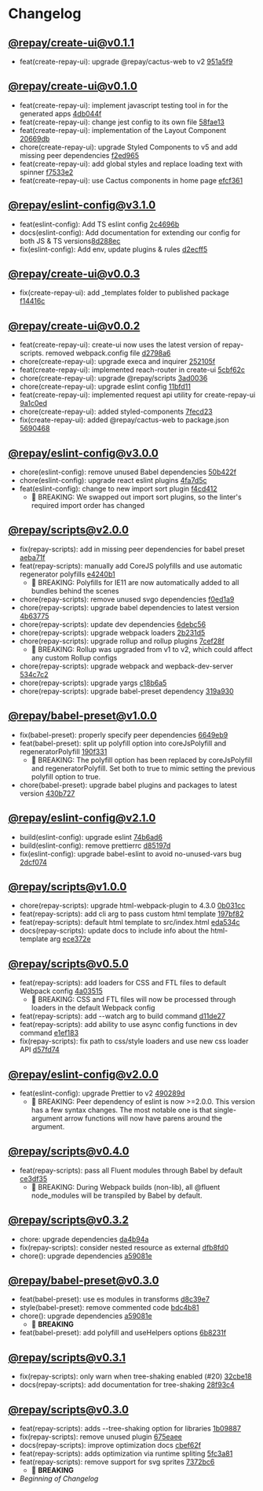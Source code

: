 # Changelog

## [@repay/create-ui@v0.1.1](https://github.com/repaygithub/ui-tools/commit/339849bed832247ae88691e0a1e3ba484230c06b)

- feat(create-repay-ui): upgrade @repay/cactus-web to v2 [951a5f9](https://github.com/repaygithub/ui-tools/commit/951a5f947e23e81049dcad70cc834fdc417b06ca)


## [@repay/create-ui@v0.1.0](https://github.com/repaygithub/ui-tools/commit/d766030eb4514671b501fb1d28d1a724d6922f3c)

- feat(create-repay-ui): implement javascript testing tool in for the generated apps [4db044f](https://github.com/repaygithub/ui-tools/commit/4db044f1e65b603c523e05fcfb21fc78c6b829e9)
- feat(create-repay-ui): change jest config to its own file [58fae13](https://github.com/repaygithub/ui-tools/commit/58fae13a431a0263591f3435b3348a7d16b026e6)
- feat(create-repay-ui): implementation of the Layout Component [20669db](https://github.com/repaygithub/ui-tools/commit/20669db3a04573ca8e2e351f096dd1aa04335c9c)
- chore(create-repay-ui): upgrade Styled Components to v5 and add missing peer dependencies [f2ed965](https://github.com/repaygithub/ui-tools/commit/f2ed96552f154e653dc8e089ad44576d782d9095)
- feat(create-repay-ui): add global styles and replace loading text with spinner [f7533e2](https://github.com/repaygithub/ui-tools/commit/f7533e23fca778758a652014c29ff5e82ba5ea84)
- feat(create-repay-ui): use Cactus components in home page [efcf361](https://github.com/repaygithub/ui-tools/commit/efcf3619e25bc3653d87c9575734fed0657d0614)


## [@repay/eslint-config@v3.1.0](https://github.com/repaygithub/ui-tools/commit/3797641e014ef6f568956e40c97df6974b49df1a)

- feat(eslint-config): Add TS eslint config [2c4696b](https://github.com/repaygithub/ui-tools/pull/50/commits/2c4696b436fce9c521fc05c9c5e545274f7b0a2f)
- docs(eslint-config): Add documentation for extending our config for both JS & TS versions[8d288ec](https://github.com/repaygithub/ui-tools/pull/50/commits/8d288ec5932c4d8c654b3e776a19582151908943)
- fix(eslint-config): Add env, update plugins & rules [d2ecff5](https://github.com/repaygithub/ui-tools/pull/50/commits/d2ecff5b5425465567c020f811833ead9643fde3)


## [@repay/create-ui@v0.0.3](https://github.com/repaygithub/ui-tools/commit/111ae6b371c5b16e82016e1935ae5095528ab0a4)

- fix(create-repay-ui): add _templates folder to published package [f14416c](https://github.com/repaygithub/ui-tools/commit/f14416c36f572db959cdbe5f6c11251a2dc42362)


## [@repay/create-ui@v0.0.2](https://github.com/repaygithub/ui-tools/commit/3c98a3679016466cefd1b381e0e2512f10e30026)

- feat(create-repay-ui): create-ui now uses the latest version of repay-scripts. removed
webpack.config file [d2798a6](https://github.com/repaygithub/ui-tools/commit/d2798a6e059b9b3b2aee9d0486934e7d3a23a393)
- chore(create-repay-ui): upgrade execa and inquirer [252105f](https://github.com/repaygithub/ui-tools/commit/252105f8a0e44ad9fb50cbfef4aec1d9d54cc186)
- feat(create-repay-ui): implemented reach-router in create-ui [5cbf62c](https://github.com/repaygithub/ui-tools/commit/5cbf62c768cdcaacaead829e0b900548ee9baf00)
- chore(create-repay-ui): upgrade @repay/scripts [3ad0036](https://github.com/repaygithub/ui-tools/commit/3ad00364526bb0ba5157f421046849a22a2b0874)
- chore(create-repay-ui): upgrade eslint config [11bfd11](https://github.com/repaygithub/ui-tools/commit/11bfd11e6c73b0f50c323b09cdafc75e4eccfbbd)
- feat(create-repay-ui): implemented request api utility for create-repay-ui [9a1c0ed](https://github.com/repaygithub/ui-tools/commit/9a1c0ed4b8023943ffabebf94eb44ceba3ee53b2)
- chore(create-repay-ui): added styled-components [7fecd23](https://github.com/repaygithub/ui-tools/commit/7fecd23a8c695959e7a51b4fd58653e2100d123c)
- fix(create-repay-ui): added @repay/cactus-web to package.json [5690468](https://github.com/repaygithub/ui-tools/commit/569046851d56839d76780a8e42b0343d6b29df98)


## [@repay/eslint-config@v3.0.0](https://github.com/repaygithub/ui-tools/commit/8c546f590098f46a9f6f21affe7a377a8e493e71)

- chore(eslint-config): remove unused Babel dependencies [50b422f](https://github.com/repaygithub/ui-tools/pull/45/commits/50b422f9f451e08bc8d0232f6e4030075fe97b49)
- chore(eslint-config): upgrade react eslint plugins [4fa7d5c](https://github.com/repaygithub/ui-tools/pull/45/commits/4fa7d5c7797b4b6cd620691231e42cc0b9f33663)
- feat(eslint-config): change to new import sort plugin [f4cd412](https://github.com/repaygithub/ui-tools/pull/45/commits/f4cd412bbc80d2cbe11e88c5531dd2695e3bc0dd)
  - 🧨 BREAKING: We swapped out import sort plugins, so the linter's required import order has
changed


## [@repay/scripts@v2.0.0](https://github.com/repaygithub/ui-tools/commit/cc578296b43ecb41bea67669218dd3312e9140e8)

- fix(repay-scripts): add in missing peer dependencies for babel preset [aeba71f](https://github.com/repaygithub/ui-tools/commit/aeba71f125392d48d65bc61faa5a5c04e6a541d2)
- feat(repay-scripts): manually add CoreJS polyfills and use automatic regenerator polyfills [e4240b1](https://github.com/repaygithub/ui-tools/commit/e4240b138a002bbb6fc44b8a1677f1de5af63929)
  - 🧨 BREAKING: Polyfills for IE11 are now automatically added to all bundles behind the scenes
- chore(repay-scripts): remove unused svgo dependencies [f0ed1a9](https://github.com/repaygithub/ui-tools/commit/f0ed1a9c33c5dbac3f58ad8e98586cd46454cf29)
- chore(repay-scripts): upgrade babel dependencies to latest version [4b63775](https://github.com/repaygithub/ui-tools/commit/4b6377554c5549de8b0f90ed09659463a74ac1da)
- chore(repay-scripts): update dev dependencies [6debc56](https://github.com/repaygithub/ui-tools/commit/6debc56d8181c819c9a8f82f2044a11cf021cdcc)
- chore(repay-scripts): upgrade webpack loaders [2b231d5](https://github.com/repaygithub/ui-tools/commit/2b231d5cf2f2d3d0335a1f4ee5355b6c8d05171f)
- chore(repay-scripts): upgrade rollup and rollup plugins [7cef28f](https://github.com/repaygithub/ui-tools/commit/7cef28feeb7b459979611bd1f5a1c740634cbd33)
  - 🧨 BREAKING: Rollup was upgraded from v1 to v2, which could affect any custom Rollup configs
- chore(repay-scripts): upgrade webpack and wepback-dev-server [534c7c2](https://github.com/repaygithub/ui-tools/commit/534c7c28668919491be7737598c1a070330ee78d)
- chore(repay-scripts): upgrade yargs [c18b6a5](https://github.com/repaygithub/ui-tools/commit/c18b6a57e2574cd5aef222e2382e18632fe9032b)
- chore(repay-scripts): upgrade babel-preset dependency [319a930](https://github.com/repaygithub/ui-tools/commit/319a9300b3ff0eb904f1d07b06d95050607c5016)


## [@repay/babel-preset@v1.0.0](https://github.com/repaygithub/ui-tools/commit/a4093c1766b4a59b5dc19a1b2a9d84072f4853dc)

- fix(babel-preset): properly specify peer dependencies [6649eb9](https://github.com/repaygithub/ui-tools/commit/6649eb9b19f509342cbbd2c41916d86a323c7780)
- feat(babel-preset): split up polyfill option into coreJsPolyfill and regeneratorPolyfill [190f331](https://github.com/repaygithub/ui-tools/commit/190f3313ca86a0b68cef0cf28fb69ba9a9ce526c)
  - 🧨 BREAKING: The polyfill option has been replaced by coreJsPolyfill and regeneratorPolyfill.  Set both to true to mimic setting the previous polyfill option to true.
- chore(babel-preset): upgrade babel plugins and packages to latest version [430b727](https://github.com/repaygithub/ui-tools/commit/430b72777b1bdda4c37dd4bd50d9c338cf694988)


## [@repay/eslint-config@v2.1.0](https://github.com/repaygithub/ui-tools/commit/5d09d99b8a020a732fd235a7eb96e3acba76eb32)

- build(eslint-config): upgrade eslint [74b6ad6](https://github.com/repaygithub/ui-tools/commit/74b6ad69b12d669e923856899e5cb0abfb7a997e)
- build(eslint-config): remove prettierrc [d85197d](https://github.com/repaygithub/ui-tools/commit/d85197d10aa8f970490902d112446c6d5d82049e)
- fix(eslint-config): upgrade babel-eslint to avoid no-unused-vars bug [2dcf074](https://github.com/repaygithub/ui-tools/commit/2dcf074f3d9120dcc1e416ec8b51469c2ebf4206)

## [@repay/scripts@v1.0.0](https://github.com/repaygithub/ui-tools/commit/58393c088810ed03c229c67402bb12d711fd26c4)

- chore(repay-scripts): upgrade html-webpack-plugin to 4.3.0 [0b031cc](https://github.com/repaygithub/ui-tools/commit/0b031cc57b29105bd135ed79bd8d3c6ecbbea7f1)
- feat(repay-scripts): add cli arg to pass custom html template [197bf82](https://github.com/repaygithub/ui-tools/commit/197bf8236e03f4f8d008de0f276369c6740af86f)
- feat(repay-scripts): default html template to src/index.html [eda534c](https://github.com/repaygithub/ui-tools/commit/eda534c02b4dd8da4aa55b85ed7fa453c2dda6b4)
- docs(repay-scripts): update docs to include info about the html-template arg [ece372e](https://github.com/repaygithub/ui-tools/commit/ece372e5c9891fbe57fba6c6f1f3f9680fbbde17)


## [@repay/scripts@v0.5.0](https://github.com/repaygithub/ui-tools/commit/022ba0873cd8714629000c0a354ae6fc16ff6238)

- feat(repay-scripts): add loaders for CSS and FTL files to default Webpack config [4a03515](https://github.com/repaygithub/ui-tools/commit/4a035158bce1f5844037440652572762e6d9a0e7)
  - 🧨 BREAKING: CSS and FTL files will now be processed through loaders in the default Webpack
config
- feat(repay-scripts): add --watch arg to build command [d11de27](https://github.com/repaygithub/ui-tools/commit/d11de2713fd8a8869f55011682b1c92554583862)
- feat(repay-scripts): add ability to use async config functions in dev command [e1ef183](https://github.com/repaygithub/ui-tools/commit/e1ef1838f71922ebe62727ff133e96fb200a79e3)
- fix(repay-scripts): fix path to css/style loaders and use new css loader API [d57fd74](https://github.com/repaygithub/ui-tools/commit/d57fd74e4a0d9b5367862feb2349bbfe8fbaa6f9)


## [@repay/eslint-config@v2.0.0](https://github.com/repaygithub/ui-tools/commit/d13f67a14439253b9261edef9704171269aa5e0f)

- feat(eslint-config): upgrade Prettier to v2 [490289d](https://github.com/repaygithub/ui-tools/commit/490289d22c3500208b1b2245d37d2a1d41c7498f)
  - 🧨 BREAKING: Peer dependency of eslint is now >=2.0.0.  This version has a few
syntax changes.  The most notable one is that single-argument arrow functions will now have parens
around the argument.

## [@repay/scripts@v0.4.0](https://github.com/repaygithub/ui-tools/commit/1b89c4c03d678e3fadbf62880ebd11f385e16aad)

- feat(repay-scripts): pass all Fluent modules through Babel by default [ce3df35](https://github.com/repaygithub/ui-tools/commit/ce3df35fd87e8de0641c207e2a1fa1d48469b5c6)
  - 🧨 BREAKING: During Webpack builds (non-lib), all @fluent node_modules will be transpiled by Babel by default.

## [@repay/scripts@v0.3.2](https://github.com/repaygithub/ui-tools/commit/2a9ce3b271310a31862c72445f26c988fd24b9eb)

- chore: upgrade dependencies [da4b94a](https://github.com/repaygithub/ui-tools/commit/da4b94a64846821b9d6d7d4fb74d48a8b31517ac)
- fix(repay-scripts): consider nested resource as external [dfb8fd0](https://github.com/repaygithub/ui-tools/commit/dfb8fd01212091307cd794bcb30beb6c2fa3b315)
- chore(): upgrade dependencies [a59081e](https://github.com/repaygithub/ui-tools/commit/a59081e1ce36e3eea4f5fbe44c1e3dc30654927f)

## [@repay/babel-preset@v0.3.0](https://github.com/repaygithub/ui-tools/commit/91a43e017f3eaf4e9aaab88237437bbb734c9e75)

- feat(babel-preset): use es modules in transforms [d8c39e7](https://github.com/repaygithub/ui-tools/commit/d8c39e7efde9f5c8adb4893430c1a78e171c3e48)
- style(babel-preset): remove commented code [bdc4b81](https://github.com/repaygithub/ui-tools/commit/bdc4b81a55cada78c006bff099c06544c230cb11)
- chore(): upgrade dependencies [a59081e](https://github.com/repaygithub/ui-tools/commit/a59081e1ce36e3eea4f5fbe44c1e3dc30654927f)
  - 🚨 **BREAKING**
- feat(babel-preset): add polyfill and useHelpers options [6b8231f](https://github.com/repaygithub/ui-tools/commit/6b8231fd1a3a0e0bdb4ea99789d81e33728710c6)

## [@repay/scripts@v0.3.1](https://github.com/repaygithub/ui-tools/commit/ad3dbdb5b84b077707d8b9343dc4eac9c3b7bd8e)

- fix(repay-scripts): only warn when tree-shaking enabled (#20) [32cbe18](https://github.com/repaygithub/ui-tools/commit/32cbe18ebfcdc41f98a2606d70f1d326b36528ac)
- docs(repay-scripts): add documentation for tree-shaking [28f93c4](https://github.com/repaygithub/ui-tools/commit/28f93c49166de48f9b61419c0f7047eafadd3572)

## [@repay/scripts@v0.3.0](https://github.com/repaygithub/ui-tools/commit/34bf480783d47b25fbc53d3195366d2c6a55ce0e)

- feat(repay-scripts): adds --tree-shaking option for libraries [1b09887](https://github.com/repaygithub/ui-tools/commit/1b09887e007e2fdc76f68b7dab83ddb35fc3b482)
- fix(repay-scripts): remove unused plugin [675eaee](https://github.com/repaygithub/ui-tools/commit/675eaee2f2301c3acc3c2a0765649164312a8afe)
- docs(repay-scripts): improve optimization docs [cbef62f](https://github.com/repaygithub/ui-tools/commit/cbef62f0943c8c084a34a659e9e8aeb570e2a17e)
- feat(repay-scripts): adds optimization via runtime spliting [5fc3a81](https://github.com/repaygithub/ui-tools/commit/5fc3a8137c86988a56c0ebcee6ee99f6b79d7ade)
- feat(repay-scripts): remove support for svg sprites [7372bc6](https://github.com/repaygithub/ui-tools/commit/7372bc636716ceccc083c7464ae42b5f78c71194)
  - 🚨 **BREAKING**
- _Beginning of Changelog_
